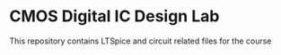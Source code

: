 # CMOS Digital IC Design Lab
This repository contains LTSpice and circuit related files for the course